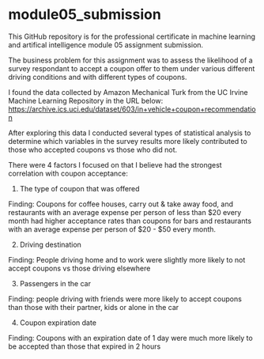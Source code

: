 # module05_submission
This GitHub repository is for the professional certificate in machine learning and artifical intelligence module 05 assignment submission.

The business problem for this assignment was to assess the likelihood of a survey respondant to accept a coupon offer to them under various different driving conditions and with different types of coupons.

I found the data collected by Amazon Mechanical Turk from the UC Irvine Machine Learning Repository in the URL below:
https://archive.ics.uci.edu/dataset/603/in+vehicle+coupon+recommendation

After exploring this data I conducted several types of statistical analysis to determine which variables in the survey results more likely contributed to those who accepted coupons vs those who did not.

There were 4 factors I focused on that I believe had the strongest correlation with coupon acceptance:
1) The type of coupon that was offered

Finding: Coupons for coffee houses, carry out & take away food, and restaurants with an average expense per person of less than $20 every month had higher acceptance rates than coupons for bars and restaurants with an average expense per person of $20 - $50 every month.

2) Driving destination

Finding: People driving home and to work were slightly more likely to not accept coupons vs those driving elsewhere

3) Passengers in the car

Finding: people driving with friends were more likely to accept coupons than those with their partner, kids or alone in the car

4) Coupon expiration date

Finding: Coupons with an expiration date of 1 day were much more likely to be accepted than those that expired in 2 hours
